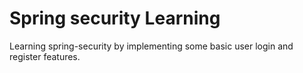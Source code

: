 # Spring security Learning
Learning spring-security by implementing some basic user login and register features.